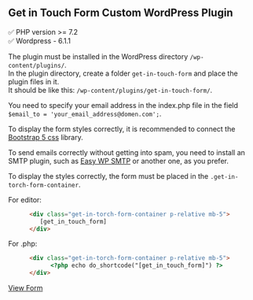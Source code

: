 ## Get in Touch Form Custom WordPress Plugin

:white_check_mark: PHP version >= 7.2    
:white_check_mark: Wordpress - 6.1.1     

The plugin must be installed in the WordPress directory `/wp-content/plugins/`.    
In the plugin directory, create a folder `get-in-touch-form` and place the plugin files in it.    
It should be like this: `/wp-content/plugins/get-in-touch-form/`.    

You need to specify your email address in the index.php file in the field `$email_to = 'your_email_address@domen.com';`.

To display the form styles correctly, it is recommended to connect the [Bootstrap 5 css](https://cdn.jsdelivr.net/npm/bootstrap@5.1.3/dist/css/bootstrap.min.css) library.    

To send emails correctly without getting into spam, you need to install an SMTP plugin, such as [Easy WP SMTP](https://uk.wordpress.org/plugins/easy-wp-smtp/)  or another one, as you prefer.

To display the styles correctly, the form must be placed in the `.get-in-torch-form-container`.   

For editor:    
```html
      <div class="get-in-torch-form-container p-relative mb-5">
         [get_in_touch_form]
      </div>
```
   
For .php:    

```html
      <div class="get-in-torch-form-container p-relative mb-5">
            <?php echo do_shortcode("[get_in_touch_form]") ?>
      </div>
```

[View Form](https://nastmobile.com/web-test/plugin-example-custom-contact-form/)
